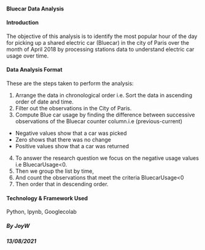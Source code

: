 #### Bluecar Data Analysis

#### Introduction
The objective of this analysis is to identify the most popular hour of the day for picking up a shared electric car (Bluecar) in the city of Paris over the month of April 2018 by processing stations data to understand electric car usage over time.
#### Data Analysis Format
These are the steps taken to perform the analysis:  
1.  Arrange the data in chronological order i.e. Sort the data in ascending order of date and time. 
2.  Filter out the observations in the City of Paris.
3.  Compute Blue car usage by finding the difference between successive observations of the Bluecar counter column.i.e (previous-current)
*   Negative values show that a car was picked
*   Zero shows that there was no change
*   Positive values show that a car was returned
4. To answer the research question we focus on the negative usage values i.e BluecarUsage<0.
5. Then we group the list by time,
6. And count the observations that meet the criteria BluecarUsage<0
7. Then order that in descending order.
#### Technology & Framework Used
Python, Ipynb, Googlecolab

##### By JoyW 
##### 13/08/2021
